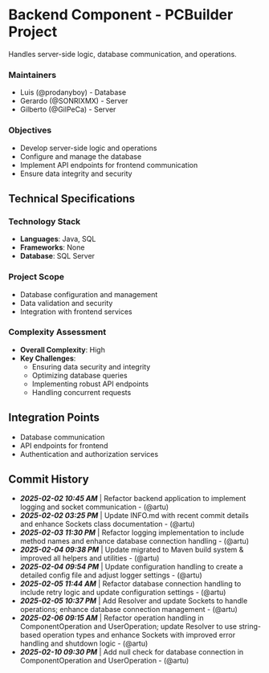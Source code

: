# Backend Component - PCBuilder Project

Handles server-side logic, database communication, and operations.

### Maintainers
- Luis (@prodanyboy) - Database
- Gerardo (@SONRIXMX) - Server
- Gilberto (@GilPeCa) - Server

### Objectives
- Develop server-side logic and operations
- Configure and manage the database
- Implement API endpoints for frontend communication
- Ensure data integrity and security

## Technical Specifications

### Technology Stack
- **Languages**: Java, SQL
- **Frameworks**: None
- **Database**: SQL Server

### Project Scope
- Database configuration and management
- Data validation and security
- Integration with frontend services

### Complexity Assessment
- **Overall Complexity**: High
- **Key Challenges**:
  - Ensuring data security and integrity
  - Optimizing database queries
  - Implementing robust API endpoints
  - Handling concurrent requests

## Integration Points
- Database communication
- API endpoints for frontend
- Authentication and authorization services

## Commit History
- _**2025-02-02 10:45 AM**_ | Refactor backend application to implement logging and socket communication - (@artu)
- _**2025-02-02 03:25 PM**_ | Update INFO.md with recent commit details and enhance Sockets class documentation - (@artu)
- _**2025-02-03 11:30 PM**_ | Refactor logging implementation to include method names and enhance database connection handling - (@artu)
- _**2025-02-04 09:38 PM**_ | Update migrated to Maven build system & improved all helpers and utilities - (@artu)
- _**2025-02-04 09:54 PM**_ | Update configuration handling to create a detailed config file and adjust logger settings - (@artu)
- _**2025-02-05 11:44 AM**_ | Refactor database connection handling to include retry logic and update configuration settings - (@artu)
- _**2025-02-05 10:37 PM**_ | Add Resolver and update Sockets to handle operations; enhance database connection management - (@artu)
- _**2025-02-06 09:15 AM**_ | Refactor operation handling in ComponentOperation and UserOperation; update Resolver to use string-based operation types and enhance Sockets with improved error handling and shutdown logic - (@artu)
- _**2025-02-10 09:30 PM**_ | Add null check for database connection in ComponentOperation and UserOperation - (@artu)
